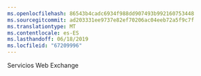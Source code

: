 ```yaml
---
ms.openlocfilehash: 86543b4cadc6934f988dd907493b992160753448
ms.sourcegitcommit: ad203331ee9737e82ef70206ac04eeb72a5f9c7f
ms.translationtype: MT
ms.contentlocale: es-ES
ms.lasthandoff: 06/18/2019
ms.locfileid: "67209996"
---
```

Servicios Web Exchange